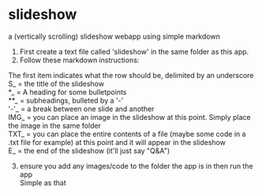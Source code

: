 # slideshow
a (vertically scrolling) slideshow webapp using simple markdown

1) First create a text file called 'slideshow' in the same folder as this app. 
2) Follow these markdown instructions: 

The first item indicates what the row should be, delimited by an underscore<br />
S_ = the title of the slideshow<br />
*_ = A heading for some bulletpoints<br /> 
**_ = subheadings, bulleted by a '-'<br /> 
'-'_ = a break between one slide and another<br />
IMG_ = you can place an image in the slideshow at this point. Simply place the image in the same folder<br />
TXT_ = you can place the entire contents of a file (maybe some code in a .txt file for example) at this point and it will appear in the slideshow<br />
E_ = the end of the slideshow (it'll just say "Q&A")<br />

3) ensure you add any images/code to the folder the app is in then run the app<br />
Simple as that<br />

